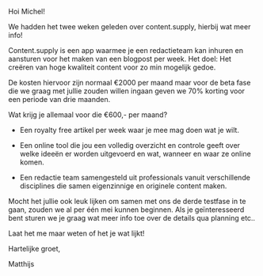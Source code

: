 Hoi Michel!

We hadden het twee weken geleden over content.supply, hierbij wat meer info!

Content.supply is een app waarmee je een redactieteam kan inhuren en aansturen voor het maken van een blogpost per week. Het doel: Het creëren van hoge kwaliteit content voor zo min mogelijk gedoe.

De kosten hiervoor zijn normaal €2000 per maand maar voor de beta fase die we graag met jullie zouden willen ingaan geven we 70% korting voor een periode van drie maanden.

Wat krijg je allemaal voor die €600,- per maand?

* Een royalty free artikel  per week waar je mee mag doen wat je wilt.

* Een online tool die jou een volledig overzicht en controle geeft over welke ideeën er worden uitgevoerd en wat, wanneer en waar ze online komen.

* Een redactie team samengesteld uit professionals vanuit verschillende disciplines die samen eigenzinnige en originele content maken.

Mocht het  jullie ook leuk lijken om samen met ons de derde testfase in te gaan, zouden we al per één mei kunnen beginnen. Als je geïnteresseerd bent sturen we je graag wat meer info toe over de details qua planning etc..

Laat het me maar weten of het je wat lijkt!


Hartelijke groet,

Matthijs
